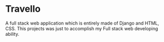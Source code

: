 # Travello
A full stack web application which is entirely made of Django and HTML, CSS. This projects was just to accomplish my Full stack web developing ability.

